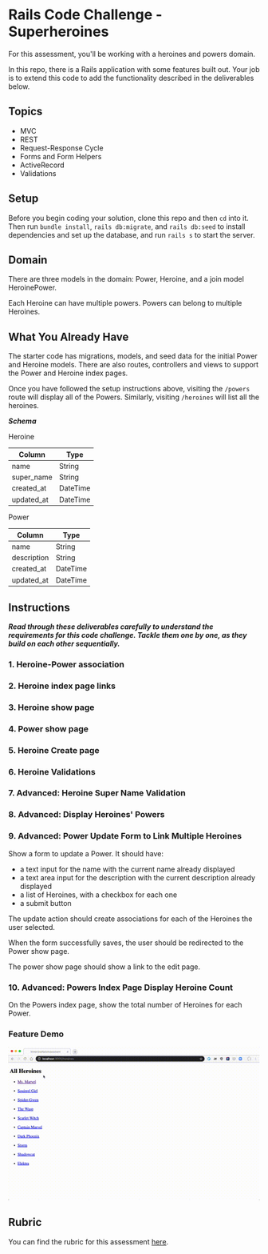 # Rails Code Challenge - Superheroines

For this assessment, you'll be working with a heroines and powers domain.

In this repo, there is a Rails application with some features built out. Your job is to extend this code to add the functionality described in the deliverables below.

## Topics

- MVC
- REST
- Request-Response Cycle
- Forms and Form Helpers
- ActiveRecord
- Validations

## Setup

Before you begin coding your solution, clone this repo and then `cd` into it. Then run `bundle install`, `rails db:migrate`, and `rails db:seed` to install dependencies and set up the database, and run `rails s` to start the server.

## Domain

There are three models in the domain: Power, Heroine, and a join model HeroinePower.

Each Heroine can have multiple powers. Powers can belong to multiple Heroines.

## What You Already Have

The starter code has migrations, models, and seed data for the initial Power and Heroine models. There are also routes, controllers and views to support the Power and Heroine index pages.

Once you have followed the setup instructions above, visiting the `/powers` route will display all of the Powers. Similarly, visiting `/heroines` will list all the heroines.

***Schema***

Heroine

| Column | Type |
| ------------- | ------------- |
| name | String |
| super_name | String |
| created_at  | DateTime  |
| updated_at  | DateTime  |

Power

| Column | Type |
| ------------- | ------------- |
| name  | String  |
| description | String  |
| created_at  | DateTime  |
| updated_at  | DateTime  |

## Instructions

<!-- Update the code of the application to meet the following deliverables. Follow RESTful naming conventions and the MVC pattern to divide responsibility. -->

***Read through these deliverables carefully to understand the requirements for this code challenge. Tackle them one by one, as they build on each other sequentially.***

### 1. Heroine-Power association

<!-- Create the association between the models. Update the schema and models to create the HeroinePower association.

A HeroinePower should have a:

- a heroine
- a power

Each Heroine can have multiple powers. Powers can belong to multiple Heroines. -->

### 2. Heroine index page links

<!-- On the heroines index page, a heroine's super name should link to that heroine's show page. -->

### 3. Heroine show page

<!-- Each Heroine show page should include the:

- name (eg. Kamala Khan)
- super name (eg. Ms. Marvel) -->

### 4. Power show page

<!-- Power show page should include the:

- name
- description -->

### 5. Heroine Create page

<!-- Show a form to create a new Heroine. It should have:

- an input for name
- an input for super name
- a select dropdown to choose a power
- a submit button to create the Heroine

After successfully creating a Heroine, the user should be redirected to the new Heroine's show page. -->

### 6. Heroine Validations

<!-- Add validations to the Heroine model:

- must have a name
- must have a super name

Add error handling to the create action. If a user tries to create an invalid Heroine, the user should see the validation errors. -->

### 7. Advanced: Heroine Super Name Validation

<!-- No two heroines should have the same super name.

- Add a validation to prevent this.
- Update the error handling in the create action to display this error -->

### 8. Advanced: Display Heroines' Powers

<!-- Update the Heroine show page to display the Powers that the heroine has.

Each power should link to the corresponding Power show page. -->

### 9. Advanced: Power Update Form to Link Multiple Heroines

Show a form to update a Power. It should have:

- a text input for the name with the current name already displayed
- a text area input for the description with the current description already displayed
- a list of Heroines, with a checkbox for each one
- a submit button

The update action should create associations for each of the Heroines the user selected.

When the form successfully saves, the user should be redirected to the Power show page.

The power show page should show a link to the edit page.

### 10. Advanced: Powers Index Page Display Heroine Count

On the Powers index page, show the total number of Heroines for each Power.

### Feature Demo

![screen capture of feature demo](heroines-features-demo.gif)

## Rubric

You can find the rubric for this assessment [here](https://github.com/learn-co-curriculum/se-rubrics/blob/master/module-2.md).
